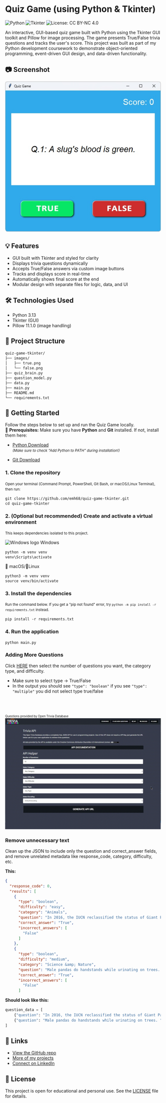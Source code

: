 # Quiz Game (using Python & Tkinter)
![Python](https://img.shields.io/badge/Python-3.13-blue.svg)
![Tkinter](https://img.shields.io/badge/GUI-Tkinter-lightgrey)
![License: CC BY-NC 4.0](https://img.shields.io/badge/License-CC%20BY--NC%204.0-lightgrey.svg)


An interactive, GUI-based quiz game built with Python using the Tkinter GUI toolkit and Pillow for image processing. The game presents True/False trivia questions and tracks the user's score. This project was built as part of my Python development coursework to demonstrate object-oriented programming, event-driven GUI design, and data-driven functionality.

## 📷 Screenshot
![screenshot](images/quiz-game-gui.jpg)

## 💡 Features

- GUI built with Tkinter and styled for clarity
- Displays trivia questions dynamically
- Accepts True/False answers via custom image buttons
- Tracks and displays score in real-time
- Automatically shows final score at the end
- Modular design with separate files for logic, data, and UI

## 🛠️ Technologies Used

- Python 3.13
- Tkinter (GUI)
- Pillow 11.1.0 (image handling)

## 📁 Project Structure
```
quiz-game-tkinter/
├── images/
│   ├── true.png
│   └── false.png
├── quiz_brain.py
├── question_model.py
├── data.py
├── main.py
├── README.md
└── requirements.txt
```

## 🚀 Getting Started
Follow the steps below to set up and run the Quiz Game locally.  
📝 **Prerequisites:**
Make sure you have **Python** and **Git** installed. If not, install them here:
- [Python Download](https://www.python.org/downloads/)  
*<small>(Make sure to check “Add Python to PATH” during installation!)</small>*  

- [Git Download](https://git-scm.com/downloads)

### 1. Clone the repository
<small>Open your terminal (Command Prompt, PowerShell, Git Bash, or macOS/Linux Terminal), then run:</small>
```
git clone https://github.com/emh68/quiz-game-tkinter.git
cd quiz-game-tkinter
```
### 2. (Optional but recommended) Create and activate a virtual environment
<small>This keeps dependencies isolated to this project.</small>


<img src="https://upload.wikimedia.org/wikipedia/commons/8/87/Windows_logo_-_2021.svg" alt="Windows logo" width="15"/> Windows
```
python -m venv venv
venv\Scripts\activate
```
🍎 macOS/🐧Linux
```
python3 -m venv venv
source venv/bin/activate
```

### 3. Install the dependencies
<small>Run the command below. If you get a "pip not found" error, try `python -m pip install -r requirements.txt` instead.</small>

```
pip install -r requirements.txt
```

### 4. Run the application
```
python main.py
```
### Adding More Questions
Click [HERE](https://opentdb.com/api_config.php) then select the number of questions you want, the category type, and difficulty.
- Make sure to select type -> True/False
- In the output you should see ```"type": "boolean"``` if you see ```"type": "multiple"``` you did not select type true/false
<br>
<br>

<small><small>Questions provided by Open Trivia Database</small></small>
![screenshot](images/trivia_database.gif)

### Remove unnecessary text 
Clean up the JSON to include only the question and correct_answer fields, and remove unrelated metadata like response_code, category, difficulty, etc.<br>

**This:**
```json
{
  "response_code": 0,
  "results": [
    {
      "type": "boolean",
      "difficulty": "easy",
      "category": "Animals",
      "question": "In 2016, the IUCN reclassified the status of Giant Pandas from endangered to vulnerable.",
      "correct_answer": "True",
      "incorrect_answers": [
        "False"
      ]
    },
    {
      "type": "boolean",
      "difficulty": "medium",
      "category": "Science &amp; Nature",
      "question": "Male pandas do handstands while urinating on trees. ",
      "correct_answer": "True",
      "incorrect_answers": [
        "False"
      ]
```
**Should look like this:**
```python
question_data = [
    {"question": "In 2016, the IUCN reclassified the status of Giant Pandas from endangered to vulnerable.","correct_answer": "True"},
    {"question": "Male pandas do handstands while urinating on trees. ","correct_answer": "True"}
]
```
## 🔗 Links

- [View the GitHub repo](https://github.com/emh68/quiz-game-tkinter)
- [More of my projects](https://github.com/emh68)
- [Connect on LinkedIn](https://www.linkedin.com/in/elihansen1/)

## 📜 License

This project is open for educational and personal use. See the [LICENSE](LICENSE) file for details.